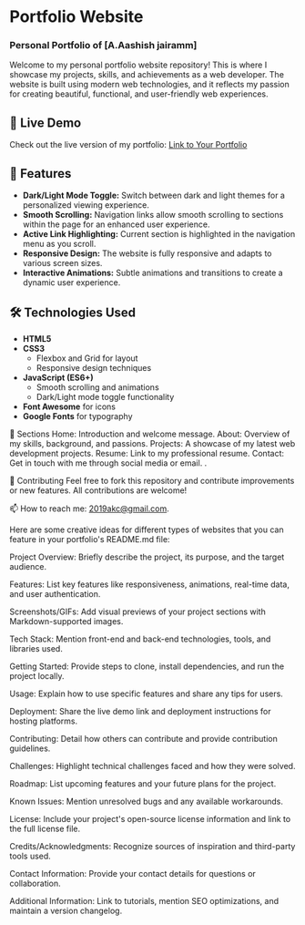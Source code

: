 # Portfolio Website

### Personal Portfolio of [A.Aashish jairamm]

Welcome to my personal portfolio website repository! This is where I showcase my projects, skills, and achievements as a web developer. The website is built using modern web technologies, and it reflects my passion for creating beautiful, functional, and user-friendly web experiences.

## 🚀 Live Demo

Check out the live version of my portfolio: [Link to Your Portfolio](http://127.0.0.1:5500/html-css-javascript-projects-main/Portfolio-website/index.html)

## 🌟 Features

- **Dark/Light Mode Toggle:** Switch between dark and light themes for a personalized viewing experience.
- **Smooth Scrolling:** Navigation links allow smooth scrolling to sections within the page for an enhanced user experience.
- **Active Link Highlighting:** Current section is highlighted in the navigation menu as you scroll.
- **Responsive Design:** The website is fully responsive and adapts to various screen sizes.
- **Interactive Animations:** Subtle animations and transitions to create a dynamic user experience.

## 🛠️ Technologies Used

- **HTML5**
- **CSS3**
  - Flexbox and Grid for layout
  - Responsive design techniques
- **JavaScript (ES6+)**
  - Smooth scrolling and animations
  - Dark/Light mode toggle functionality
- **Font Awesome** for icons
- **Google Fonts** for typography


🎯 Sections
Home: Introduction and welcome message.
About: Overview of my skills, background, and passions.
Projects: A showcase of my latest web development projects.
Resume: Link to my professional resume.
Contact: Get in touch with me through social media or email.
.

🤝 Contributing
Feel free to fork this repository and contribute improvements or new features. All contributions are welcome!

 📫 How to reach me: 2019akc@gmail.com.

Here are some creative ideas for different types of websites that you can feature in your portfolio's README.md file:

Project Overview: Briefly describe the project, its purpose, and the target audience.

Features: List key features like responsiveness, animations, real-time data, and user authentication.

Screenshots/GIFs: Add visual previews of your project sections with Markdown-supported images.

Tech Stack: Mention front-end and back-end technologies, tools, and libraries used.

Getting Started: Provide steps to clone, install dependencies, and run the project locally.

Usage: Explain how to use specific features and share any tips for users.

Deployment: Share the live demo link and deployment instructions for hosting platforms.

Contributing: Detail how others can contribute and provide contribution guidelines.

Challenges: Highlight technical challenges faced and how they were solved.

Roadmap: List upcoming features and your future plans for the project.

Known Issues: Mention unresolved bugs and any available workarounds.

License: Include your project's open-source license information and link to the full license file.

Credits/Acknowledgments: Recognize sources of inspiration and third-party tools used.

Contact Information: Provide your contact details for questions or collaboration.

Additional Information: Link to tutorials, mention SEO optimizations, and maintain a version changelog.
